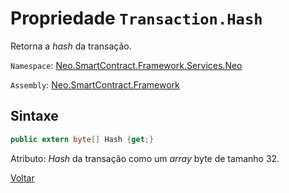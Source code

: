 # Propriedade `Transaction.Hash`

Retorna a *hash* da transação.

`Namespace`: [Neo.SmartContract.Framework.Services.Neo](../../neo.md)

`Assembly`: [Neo.SmartContract.Framework](../../../dotnet.md)


## Sintaxe

```c#
public extern byte[] Hash {get;}
```

Atributo: *Hash* da transação como um *array* byte de tamanho 32.



[Voltar](../Transaction.md)
